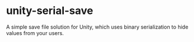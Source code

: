 # unity-serial-save
A simple save file solution for Unity, which uses binary serialization to hide values from your users.
